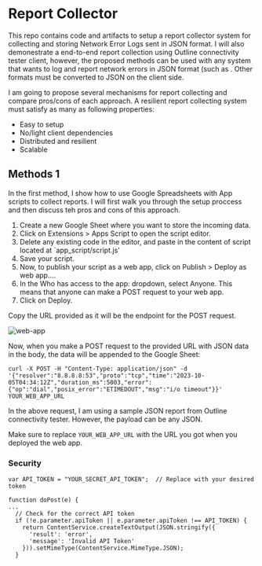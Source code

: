 # Report Collector

This repo contains code and artifacts to setup a report collector system for collecting and storing Network Error Logs sent in JSON format. I will also demonestrate a end-to-end report collection using Outline connectivity tester client, however, the proposed methods can be used with any system that wants to log and report network errors in JSON format (such as . Other formats must be converted to JSON on the client side. 

I am going to propose several mechanisms for report collecting and compare pros/cons of each approach. A resilient report collecting system must satisfy as many as following properties:

- Easy to setup
- No/light client dependencies 
- Distributed and resilient
- Scalable

 ## Methods 1

In the first method, I show how to use Google Spreadsheets with App scripts to collect reports. I will first walk you through the setup proccess and then discuss teh pros and cons of this approach. 

1. Create a new Google Sheet where you want to store the incoming data.
2. Click on Extensions > Apps Script to open the script editor.
3. Delete any existing code in the editor, and paste in the content of script located at `app_script/script.js'
4. Save your script.
5. Now, to publish your script as a web app, click on Publish > Deploy as web app....
6. In the Who has access to the app: dropdown, select Anyone. This means that anyone can make a POST request to your web app.
7. Click on Deploy.

Copy the URL provided as it will be the endpoint for the POST request.

![web-app](https://github.com/amircybersec/report-collector/assets/117060873/ef65a56b-3496-4fb4-80ac-7213e8dc98ef)


Now, when you make a POST request to the provided URL with JSON data in the body, the data will be appended to the Google Sheet:

```
curl -X POST -H "Content-Type: application/json" -d '{"resolver":"8.8.8.8:53","proto":"tcp","time":"2023-10-05T04:34:12Z","duration_ms":5003,"error":{"op":"dial","posix_error":"ETIMEDOUT","msg":"i/o timeout"}}' YOUR_WEB_APP_URL
```
In the above request, I am using a sample JSON report from Outline connectivity tester. However, the payload can be any JSON.  

Make sure to replace `YOUR_WEB_APP_URL` with the URL you got when you deployed the web app.



### Security

```
var API_TOKEN = "YOUR_SECRET_API_TOKEN";  // Replace with your desired token

function doPost(e) {
...
  // Check for the correct API token
  if (!e.parameter.apiToken || e.parameter.apiToken !== API_TOKEN) {
    return ContentService.createTextOutput(JSON.stringify({
      'result': 'error',
      'message': 'Invalid API Token'
    })).setMimeType(ContentService.MimeType.JSON);
  }
```
